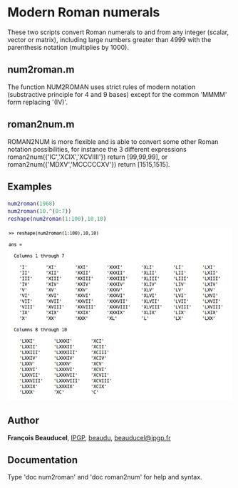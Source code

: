 # Modern Roman numerals

These two scripts convert Roman numerals to and from any integer (scalar, vector or matrix), including large numbers greater than 4999 with the parenthesis notation (multiplies by 1000).

## num2roman.m
The function NUM2ROMAN uses strict rules of modern notation (substractive principle for 4 and 9 bases) except for the common 'MMMM' form replacing '(IV)'.

## roman2num.m
ROMAN2NUM is more flexible and is able to convert some other Roman notation possibilities, for instance the 3 different expressions roman2num({'IC','XCIX','XCVIIII'}) return [99,99,99], or roman2num({'MDXV','MCCCCCXV'}) return [1515,1515].

## Examples
```matlab
num2roman(1968)
num2roman(10.^(0:7))
reshape(num2roman(1:100),10,10)
```
![](roman_numerals.png)


## Author
**François Beauducel**, [IPGP](www.ipgp.fr), [beaudu](https://github.com/beaudu), beauducel@ipgp.fr 

## Documentation
Type 'doc num2roman' and 'doc roman2num' for help and syntax.
